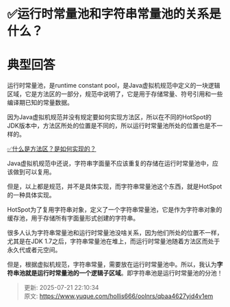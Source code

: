 # ✅运行时常量池和字符串常量池的关系是什么？

# 典型回答


运行时常量池，是runtime constant pool，是Java虚拟机规范中定义的一块逻辑区域，它是方法区的一部分，规范中说明了，它是用于存储常量、符号引用和一些编译期已知的常量数据。



因为Java虚拟机规范并没有规定要如何实现方法区，所以在不同的HotSpot的JDK版本中，方法区所处的位置是不同的，所以运行时常量池所处的位置也是不一样的。



[✅什么是方法区？是如何实现的？](https://www.yuque.com/hollis666/oolnrs/bk9qtiiqisie4f5a)



Java虚拟机规范中还说，字符串字面量不应该重复的存储在运行时常量池中，应该做到可以复用。



但是，以上都是规范，并不是具体实现，而字符串常量池这个东西，就是HotSpot的一种具体实现。



HotSpot为了复用字符串对象，定义了一个字符串常量池，它是作为字符串对象的缓存池，用于存储所有字面量形式创建的字符串。



很多人认为字符串常量池和运行时常量池没啥关系，因为他们所处的位置不一样，尤其是在JDK 1.7之后，字符串常量池在堆上，而运行时常量池随着方法区而处于永久代或者元空间。



但是，根据虚拟机规范，字符串常量，需要放在运行时常量池中。所以，我认为**字符串池就是运行时常量池的一个逻辑子区域**。即字符串池是运行时常量池的分池！





> 更新: 2025-07-21 22:10:34  
> 原文: <https://www.yuque.com/hollis666/oolnrs/qbaa4627yid4v1em>